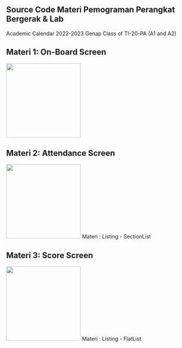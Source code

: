 ## Source Code Materi Pemograman Perangkat Bergerak & Lab

Academic Calendar 2022-2023 Genap
Class of TI-20-PA (A1 and A2)

## Materi 1: On-Board Screen
<img src="https://github.com/FebryFairuz/Pem-Perangkat-Bergerak-2022-2023-Genap/blob/master/PROJECT/assets/Portal-IBIK.png" width="200" />

## Materi 2: Attendance Screen
<img src="https://github.com/FebryFairuz/Pem-Perangkat-Bergerak-2022-2023-Genap/blob/master/PROJECT/assets/Attd-Screen.png" width="200" />
Materi : Listing - SectionList


## Materi 3: Score Screen
<img src="https://github.com/FebryFairuz/Pem-Perangkat-Bergerak-2022-2023-Genap/blob/master/PROJECT/assets/Score-Screen.png" width="200" />
Materi : Listing - FlatList